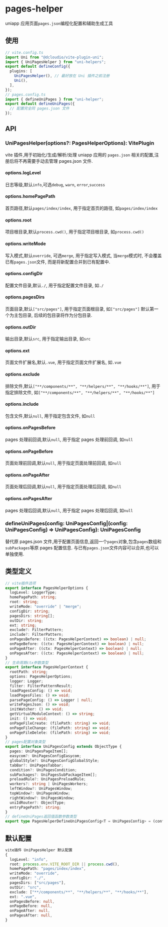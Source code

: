 # pages-helper

uniapp 应用页面`pages.json`编程化配置和辅助生成工具

## 使用

```ts
// vite.config.ts
import Uni from "@dcloudio/vite-plugin-uni";
import { UniPagesHelper } from "uni-helpers";
export default defineConfig({
  plugins: [
    UniPagesHelper(), // 最好放在 Uni 插件之前注册
    Uni(),
  ],
});
// pages.config.ts
import { defineUniPages } from "uni-helper";
export default defineUniPages({
  // 配置完全同 pages.json 文件
});
```

## API

### UniPagesHelper(options?: PagesHelperOptions): VitePlugin

vite 插件,用于初始化/生成/解析/处理 uniapp 应用的 `pages.json` 相关的配置,注册后将不再需要手动去管理 pages.json 文件.

#### options.logLevel

日志等级,默认`info`,可选`debug`, `warn`, `error`,`success`

#### options.homePagePath

首页路径,默认`pages/index/index`, 用于指定首页的路径, 如`pages/index/index`

#### options.root

项目根目录,默认`process.cwd()`, 用于指定项目根目录, 如`process.cwd()`

#### options.writeMode

写入模式,默认`override`, 可选`merge`, 用于指定写入模式, 当`merge`模式时, 不会覆盖已有`pages.json`文件, 而是将新配置合并到已有配置中.

#### options.configDir

配置文件目录,默认`./`, 用于指定配置文件目录, 如`./`

#### options.pagesDirs

页面目录,默认`["src/pages"]`, 用于指定页面根目录, 如`["src/pages"]`
默认第一个为主包目录, 后续的包目录将作为分包目录.

#### options.outDir

输出目录,默认`src`, 用于指定输出目录, 如`src`

#### options.ext

页面文件扩展名,默认`.vue`, 用于指定页面文件扩展名, 如`.vue`

#### options.exclude

排除文件,默认`["**/components/**", "**/helpers/**", "**/hooks/**"]`, 用于指定排除文件, 如`["**/components/**", "**/helpers/**", "**/hooks/**"]`

#### options.include

包含文件,默认`null`, 用于指定包含文件, 如`null`

#### options.onPagesBefore

pages 处理前回调,默认`null`, 用于指定 pages 处理前回调, 如`null`

#### options.onPageBefore

页面处理前回调,默认`null`, 用于指定页面处理前回调, 如`null`

#### options.onPageAfter

页面处理后回调,默认`null`, 用于指定页面处理后回调, 如`null`

#### options.onPagesAfter

pages 处理后回调,默认`null`, 用于指定 pages 处理后回调, 如`null`

### defineUniPages(config: UniPagesConfig|(config: UniPagesConfig) => UniPagesConfig): UniPagesConfig

替代原 pages.json 文件,用于配置页面信息,返回一个`pages`对象,包含`pages`数组和`subPackages`等原 pages 配置信息.
与已有`pages.json`文件内容可以合并,也可以单独使用.

## 类型定义

```ts
// vite插件选项
export interface PagesHelperOptions {
  logLevel: LoggerType;
  homePagePath: string;
  root: string;
  writeMode: "override" | "merge";
  configDir: string;
  pagesDirs: string[];
  outDir: string;
  ext: string;
  exclude?: FilterPattern;
  include?: FilterPattern;
  onPagesBefore: ((ctx: PagesHelperContext) => boolean) | null;
  onPageBefore: ((ctx: PagesHelperContext) => boolean) | null;
  onPageAfter: ((ctx: PagesHelperContext) => boolean) | null;
  onPagesAfter: ((ctx: PagesHelperContext) => boolean) | null;
}
// 生命周期ctx参数类型
export interface PagesHelperContext {
  rootPath: string;
  options: PagesHelperOptions;
  logger: Logger;
  filter: FilterPatternResult;
  loadPagesConfig: () => void;
  loadPagesFiles: () => void;
  parsePageConfig: () => Logger | null;
  writePagesJson: () => void;
  initWatcher: () => void;
  getVirtualModuleContext: () => string;
  init: () => void;
  onPageFileCreate: (filePath: string) => void;
  onPageFileChange: (filePath: string) => void;
  onPageFileDelete: (filePath: string) => void;
}
// pages配置对象类型
export interface UniPagesConfig extends ObjectType {
  pages: UniPagesPageItem[];
  easycom?: UniPagesConfigEasycom;
  globalStyle?: UniPagesConfigGlobalStyle;
  tabBar?: UniPagesTabbar;
  condition?: UniPagesCondition;
  subPackages?: UniPagesSubPackageItem[];
  preloadRule?: UniPagesPreloadRule;
  workers?: string | UniPagesWorkers;
  leftWindow?: UniPagesWindow;
  topWindow?: UniPagesWindow;
  rightWindow?: UniPagesWindow;
  uniIdRouter?: ObjectType;
  entryPagePath?: string;
}
// defineUniPages返回值函数参数类型
export type PagesHelperDefineUniPagesConfig<T = UniPagesConfig> = (config: UniPagesConfig) => T;
```

## 默认配置

```ts
vite插件 UniPagesHelper 默认配置
{
  logLevel: "info",
  root: process.env.VITE_ROOT_DIR || process.cwd(),
  homePagePath: "pages/index/index",
  writeMode: "override",
  configDir: "./",
  pagesDirs: ["src/pages"],
  outDir: "src",
  exclude: ["**/components/**", "**/helpers/**", "**/hooks/**"],
  ext: ".vue",
  onPagesBefore: null,
  onPageBefore: null,
  onPageAfter: null,
  onPagesAfter: null,
}
```
